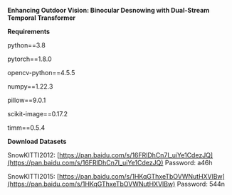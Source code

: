**Enhancing Outdoor Vision: Binocular Desnowing with Dual-Stream Temporal Transformer**

**Requirements**

python==3.8 

pytorch==1.8.0

opencv-python==4.5.5 

numpy==1.22.3 

pillow==9.0.1 

scikit-image==0.17.2 

timm==0.5.4

**Download Datasets**

SnowKITTI2012: [https://pan.baidu.com/s/16FRlDhCn7I_uiYe1CdezJQ](https://pan.baidu.com/s/16FRlDhCn7I_uiYe1CdezJQ)  Password: a46h

SnowKITTI2015: [https://pan.baidu.com/s/1HKqGThxeTbOVWNutHXVlBw](https://pan.baidu.com/s/1HKqGThxeTbOVWNutHXVlBw) Password: 544n

